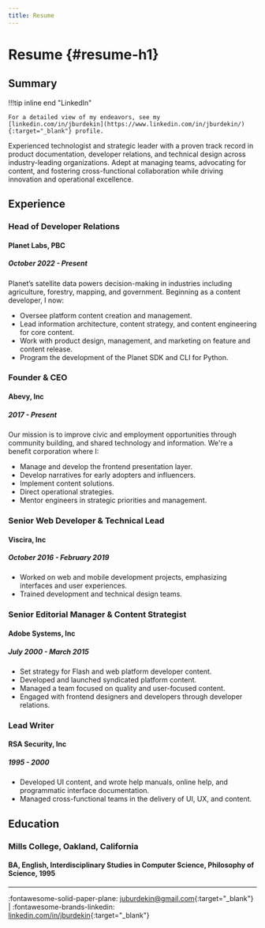 ```yaml
---
title: Resume
---
```


# Resume {#resume-h1}

## Summary

!!!tip inline end "LinkedIn"

    For a detailed view of my endeavors, see my [linkedin.com/in/jburdekin](https://www.linkedin.com/in/jburdekin/){:target="_blank"} profile.

Experienced technologist and strategic leader with a proven track record in product documentation, developer relations, and technical design across industry-leading organizations. Adept at managing teams, advocating for content, and fostering cross-functional collaboration while driving innovation and operational excellence.

## Experience

### Head of Developer Relations

#### Planet Labs, PBC

##### October 2022 - Present

Planet’s satellite data powers decision-making in industries including agriculture, forestry, mapping, and government. Beginning as a content developer, I now:

* Oversee platform content creation and management.
* Lead information architecture, content strategy, and content engineering for core content.
* Work with product design, management, and marketing on feature and content release.
* Program the development of the Planet SDK and CLI for Python.

### Founder & CEO

#### Abevy, Inc

##### 2017 - Present

Our mission is to improve civic and employment opportunities through community building, and shared technology and information. We're a benefit corporation where I:

* Manage and develop the frontend presentation layer.
* Develop narratives for early adopters and influencers.
* Implement content solutions.
* Direct operational strategies.
* Mentor engineers in strategic priorities and management.

### Senior Web Developer & Technical Lead

#### Viscira, Inc

##### October 2016 - February 2019

* Worked on web and mobile development projects, emphasizing interfaces and user experiences.
* Trained development and technical design teams.

### Senior Editorial Manager & Content Strategist

#### Adobe Systems, Inc

##### July 2000 - March 2015

* Set strategy for Flash and web platform developer content.
* Developed and launched syndicated platform content.
* Managed a team focused on quality and user-focused content.
* Engaged with frontend designers and developers through developer relations.

### Lead Writer

#### RSA Security, Inc

##### 1995 - 2000

* Developed UI content, and wrote help manuals, online help, and programmatic interface documentation.
* Managed cross-functional teams in the delivery of UI, UX, and content.

## Education

### Mills College, Oakland, California

#### BA, English, Interdisciplinary Studies in Computer Science, Philosophy of Science, 1995

<hr>

:fontawesome-solid-paper-plane: <juburdekin@gmail.com>{:target="_blank"} | :fontawesome-brands-linkedin: [linkedin.com/in/jburdekin](https://www.linkedin.com/in/jburdekin/){:target="_blank"}
